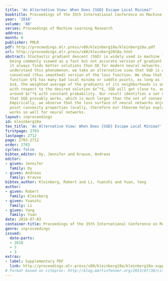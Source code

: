 ```yaml
---
title: 'An Alternative View: When Does {SGD} Escape Local Minima?'
booktitle: Proceedings of the 35th International Conference on Machine Learning
year: '2018'
volume: '80'
series: Proceedings of Machine Learning Research
address: 
month: 0
publisher: PMLR
pdf: http://proceedings.mlr.press/v80/kleinberg18a/kleinberg18a.pdf
url: http://proceedings.mlr.press/v80/kleinberg2018a.html
abstract: Stochastic gradient descent (SGD) is widely used in machine learning. Although
  being commonly viewed as a fast but not accurate version of gradient descent (GD),
  it always finds better solutions than GD for modern neural networks. In order to
  understand this phenomenon, we take an alternative view that SGD is working on the
  convolved (thus smoothed) version of the loss function. We show that, even if the
  function $f$ has many bad local minima or saddle points, as long as for every point
  $x$, the weighted average of the gradients of its neighborhoods is one point convex
  with respect to the desired solution $x^*$, SGD will get close to, and then stay
  around $x^*$ with constant probability. Our result identifies a set of functions
  that SGD provably works, which is much larger than the set of convex functions.
  Empirically, we observe that the loss surface of neural networks enjoys nice one
  point convexity properties locally, therefore our theorem helps explain why SGD
  works so well for neural networks.
layout: inproceedings
id: kleinberg18a
tex_title: 'An Alternative View: When Does {SGD} Escape Local Minima?'
firstpage: 2703
lastpage: 2712
page: 2703-2712
order: 2703
cycles: false
bibtex_editor: Dy, Jennifer and Krause, Andreas
editor:
- given: Jennifer
  family: Dy
- given: Andreas
  family: Krause
bibtex_author: Kleinberg, Robert and Li, Yuanzhi and Yuan, Yang
author:
- given: Robert
  family: Kleinberg
- given: Yuanzhi
  family: Li
- given: Yang
  family: Yuan
date: 2018-07-03
container-title: Proceedings of the 35th International Conference on Machine Learning
genre: inproceedings
issued:
  date-parts:
  - 2018
  - 7
  - 3
extras:
- label: Supplementary PDF
  link: http://proceedings.mlr.press/v80/kleinberg18a/kleinberg18a-supp.pdf
# Format based on citeproc: http://blog.martinfenner.org/2013/07/30/citeproc-yaml-for-bibliographies/
---
```

